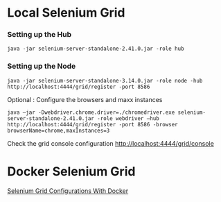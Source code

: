 # Local Selenium Grid
### Setting up the Hub
```
java -jar selenium-server-standalone-2.41.0.jar -role hub
```
### Setting up the Node
```
java -jar selenium-server-standalone-3.14.0.jar -role node -hub http://localhost:4444/grid/register -port 8586
```
Optional : Configure the browsers and maxx instances
```
java –jar -Dwebdriver.chrome.driver=./chromedriver.exe selenium-server-standalone-2.41.0.jar -role webdriver –hub http://localhost:4444/grid/register -port 8586 -browser browserName=chrome,maxInstances=3
```
Check the grid console configuration
[http://localhost:4444/grid/console](http://localhost:4444/grid/console)

# Docker Selenium Grid
[Selenium Grid Configurations With Docker](Docker%20Grid%20Configuration.md)

